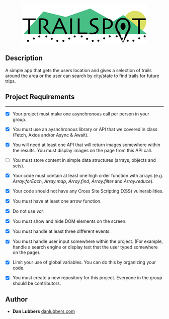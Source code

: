 <p align="center">
  <img src="https://github.com/danlubbers/trailSpot/blob/master/public/assets/images/trailspot.png" alt="trailSpot">
</p>

## Description
A simple app that gets the users location and gives a selection of trails around the area or the user can search by city/state to find trails for future trips. 

## Project Requirements
---

* [x] Your project must make one asynchronous call per person in your group.
* [x] You must use an aysnchronous library or API that we covered in class (Fetch, Axios and/or Async & Await).
* [x] You will need at least one API that will return images somewhere within the results. You must display images on the page from this API call.
* [ ] You must store content in simple data structures (arrays, objects and sets).
* [x] Your code must contain at least one high order function with arrays (e.g. _Array.forEach_, _Array.map_, _Array.find_, _Array.filter_ and _Array.reduce_).
* [x] Your code should not have any Cross Site Scripting (XSS) vulnerabilities.
* [x] You must have at least one arrow function.
* [x] Do not use _var_.
* [x] You must show and hide DOM elements on the screen.
* [x] You must handle at least three different events.
* [x] You must handle user input somewhere within the project. (For example, handle a search engine or display text that the user typed somewhere on the page).
* [x] Limit your use of global variables. You can do this by organizing your code.
* [x] You must create a new repository for this project. Everyone in the group should be contributors.


## Author

* **Dan Lubbers**   [danlubbers.com](https://danlubbers.com)